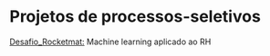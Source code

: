 # Projetos de processos-seletivos

[Desafio_Rocketmat:](https://github.com/glauco-endrigo/Projetos-de-processos-seletivos-/blob/main/Desafio_Rocketmat/README.md) Machine learning aplicado ao RH

